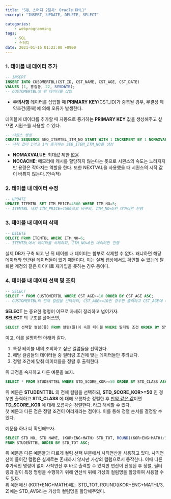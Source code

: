 ```yaml
---
title: "SQL 스터디 2일차: Oracle DML1"
excerpt: "INSERT, UPDATE, DELETE, SELECT"

categories:
    - webprogramming
tags:
    - SQL
    - 스터디
date: 2021-01-16 01:23:00 +0900
---
```


### 1. 테이블 내 데이터 추가

```SQL
-- INSERT
INSERT INTO CUSOMERTBL(CST_ID, CST_NAME, CST_AGE, CST_DATE)
VALUES (1, 홍길동, 22, SYSDATE);
-- CUSTOMERTBL에 위 데이터를 삽입
```
* __주의사항__ 
데이터를 삽입할 때 __PRIMARY KEY__(CST_ID)가 중복될 경우, 무결성 제약조건(중복)에 의해 오류가 발생한다.  

테이블에 데이터를 추가할 때 자동으로 증가하는 __PRIMARY KEY__ 값을 생성해주고 싶으면 시퀀스를 사용할 수 있다.

```SQL
-- 시퀀스 생성
CREATE SEQUENCE SEQ_ITEMTBL_ITM_NO START WITH 1 INCREMENT BY 1 NOMAXVALUE NOCACHE;
-- 시작 값이 1이고 1씩 증가하는 SEQ_ITEM_ITM_NO를 생성
```
* __NOMAXVALUE__: 최대값 제한 없음
* __NOCACHE__: 메모리에 캐시를 할당하지 않는다는 뜻으로 시퀀스의 속도는 느려지지만 용량은 작아지는 역할을 한다. 또한 NEXTVAL을 사용했을 때 시퀀스의 시작 값이 바뀌지 않는다.(연속적)

### 2. 테이블 내 데이터 수정

```SQL
-- UPDATE
UPDATE ITEMTBL SET ITM_PRICE=4500 WHERE ITM_NO=5;
-- ITEMTBL 내의 ITM_PRICE=4500으로 바꾸되, ITM_NO=5인 데이터만 진행
```

### 3. 테이블 내 데이터 삭제

```SQL
-- DELETE
DELETE FROM ITEMTBL WHERE ITM_NO=6;
-- ITEMTBL에서 데이터를 삭제하되, ITM_NO=6인 데이터만 진행
```
실제 DB가 구축 되고 난 뒤 테이블 내 데이터는 함부로 삭제할 수 없다. 왜냐하면 해당 데이터와 연관된 데이터들이 있기 때문이다. 이는 실제 웹상에서도 확인할 수 있는데 탈퇴한 계정의 같은 아이디로 재가입을 못하는 경우 등이다.

### 4. 테이블 내 데이터 선택 및 조회

```SQL
-- SELECT
SELECT * FROM CUSTOMERTBL WHERE CST_AGE>=10 ORDER BY CST_AGE ASC; 
-- CUSTOMERTBL의 전체 컬럼을 선택하되, CST_AGE>=10인 경우만 출력하고 CST_AGE에 대해 오름차순 정렬
```

__SELECT__ 는 중요한 명령어 이므로 자세히 정리하고 넘어가자.  
__SELECT__ 의 구조를 풀어쓰면,
```SQL
SELECT 선택할 컬럼(들) FROM 컬럼(들)이 속한 테이블 WHERE 필터링 조건 ORDER BY 정렬 조건
```
이고, 이를 설명하면 아래와 같다.
1. 특정 테이블 내의 조회하고 싶은 컬럼들을 선택한다.
2. 해당 컬럼들의 데이터들 중 필터링 조건에 맞는 데이터들만 추려낸다.
3. 정렬 조건에 맞춰 데이터들을 정렬 후 출력한다.  
  
위 과정을 숙지하고 다른 예문을 보자.
```SQL
SELECT * FROM STUDENTTBL WHERE STD_SCORE_KOR>=50 ORDER BY STD_CLASS ASC, TD_SCORE_KOR ASC;
```
위 예문은 __STUDENTTBL__ 의 전체 컬럼을 선택하되, __STD_SCORE_KOR>=50__ 인 경우만 출력하고 __STD_CLASS__ 에 대해 오름차순 정렬한 후 <u>만약 같은 값</u>이면 __TD_SCORE_KOR__ 에 대해 오름차순 정렬한다. 라고 해석할 수 있다.  
첫 예문과 다른 점은 정렬 조건이 여러개라는 점이다. 이를 통해 정렬 순서를 결정할 수 있다.  
    
예문을 하나 더 확인해보자.

```SQL
SELECT STD_NO, STD_NAME, (KOR+ENG+MATH) STD_TOT, ROUND((KOR+ENG+MATH)/3, 2) STD_AVG
FROM STUDENTTBL ORDER BY STD_TOT ASC;
```
위 예문은 다른 예문들과 다르게 컬럼 선택 부분에서 사칙연산을 사용하고 있다. 사칙연산이 들어간 컬럼은 실제로는 존재하지 않지만 가상의 컬럼으로서 동작한다. 이때 다른 추가적인 명령어 없이 사칙연산 후 바로 출력할 수 있지만 연산이 진행된 후 정렬, 필터링과 같이 특정 명령을 수행하기 위해 연산식 뒤에 가상의 컬럼명을 할당하여 사용할 수도 있다.  
위 예문에선 (KOR+ENG+MATH)에는 STD_TOT, ROUND((KOR+ENG+MATH)/3, 2)에는 STD_AVG라는 가상의 컬럼명을 할당해주었다.